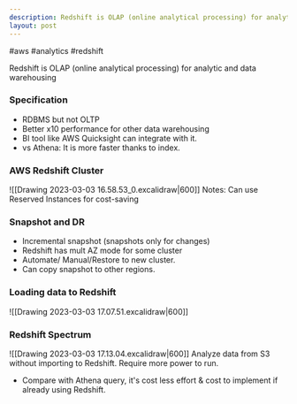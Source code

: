 ```yaml
---
description: Redshift is OLAP (online analytical processing) for analytic and data warehousing
layout: post
---
```

#aws #analytics #redshift

Redshift is OLAP (online analytical processing) for analytic and data warehousing
### Specification
- RDBMS but not OLTP
- Better x10 performance for other data warehousing
- BI tool like AWS Quicksight can integrate with it.
- vs Athena: It is more faster thanks to index.

### AWS Redshift Cluster
![[Drawing 2023-03-03 16.58.53_0.excalidraw|600]]
Notes: Can use Reserved Instances for cost-saving

### Snapshot and DR
- Incremental snapshot (snapshots only for changes)
- Redshift has mult AZ mode for some cluster
- Automate/ Manual/Restore to new cluster.
- Can copy snapshot to other regions.

### Loading data to Redshift
![[Drawing 2023-03-03 17.07.51.excalidraw|600]]

### Redshift Spectrum
![[Drawing 2023-03-03 17.13.04.excalidraw|600]]
Analyze data from S3 without importing to Redshift. Require more power to run.
- Compare with Athena query, it's cost less effort & cost to implement if already using Redshift.
